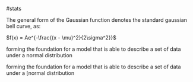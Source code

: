 #stats 

The general form of the Gaussian function denotes the standard gaussian bell curve, as:

$f(x) = Ae^{-\frac{(x - \mu)^2}{2\sigma^2}}$

forming the foundation for a model that is able to describe a set of data under a normal distribution

forming the foundation for a model that is able to describe a set of data under a [normal distribution